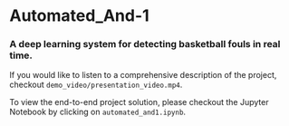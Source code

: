 # Automated_And-1

### A deep learning system for detecting basketball fouls in real time. 

If you would like to listen to a comprehensive description of the project, checkout `demo_video/presentation_video.mp4`.

To view the end-to-end project solution, please checkout the Jupyter Notebook by clicking on `automated_and1.ipynb`.
